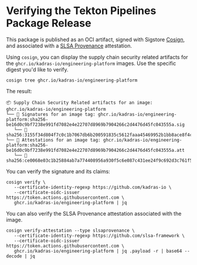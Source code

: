 # Verifying the Tekton Pipelines Package Release

This package is published as an OCI artifact, signed with Sigstore [Cosign](https://docs.sigstore.dev/cosign/overview), and associated with a [SLSA Provenance](https://slsa.dev/provenance) attestation.

Using `cosign`, you can display the supply chain security related artifacts for the `ghcr.io/kadras-io/engineering-platform` images. Use the specific digest you'd like to verify.

```shell
cosign tree ghcr.io/kadras-io/engineering-platform
```

The result:

```shell
📦 Supply Chain Security Related artifacts for an image: ghcr.io/kadras-io/engineering-platform
└── 🔐 Signatures for an image tag: ghcr.io/kadras-io/engineering-platform:sha256-be16d0c9bf7238e991fd7082e4e22707d8969b7904266c2d4476d45fc043555a.sig
   └── 🍒 sha256:3155f34d804f7c0c1b7067db6b200591835c5612faaa45469952b1bb8ace8f4c
└── 💾 Attestations for an image tag: ghcr.io/kadras-io/engineering-platform:sha256-be16d0c9bf7238e991fd7082e4e22707d8969b7904266c2d4476d45fc043555a.att
   └── 🍒 sha256:ce0068e03c1b25884ab7a774408956a930f5c6e087c431ee24f9c692d3c761f5
```

You can verify the signature and its claims:

```shell
cosign verify \
   --certificate-identity-regexp https://github.com/kadras-io \
   --certificate-oidc-issuer https://token.actions.githubusercontent.com \
   ghcr.io/kadras-io/engineering-platform | jq
```

You can also verify the SLSA Provenance attestation associated with the image.

```shell
cosign verify-attestation --type slsaprovenance \
   --certificate-identity-regexp https://github.com/slsa-framework \
   --certificate-oidc-issuer https://token.actions.githubusercontent.com \
   ghcr.io/kadras-io/engineering-platform | jq .payload -r | base64 --decode | jq
```

